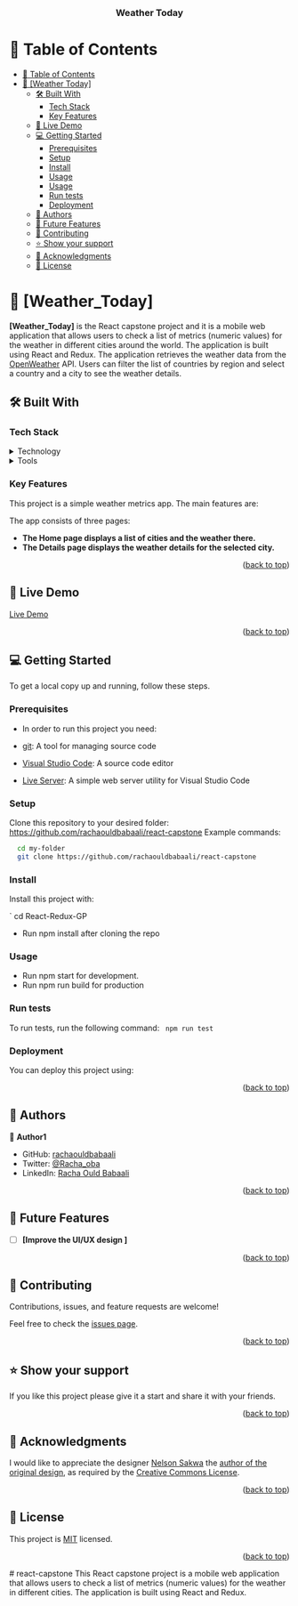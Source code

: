 <a name="readme-top"></a>

<div align="center">
  <br/>

  <h3><b>Weather Today</b></h3>

</div>

# 📗 Table of Contents

- [📗 Table of Contents](#-table-of-contents)
- [📖 \[Weather Today\] ](#-Weather-Today-)
  - [🛠 Built With ](#-built-with-)
    - [Tech Stack ](#tech-stack-)
    - [Key Features ](#key-features-)
  - [🚀 Live Demo ](#-live-demo-)
  - [💻 Getting Started ](#-getting-started-)
    - [Prerequisites](#prerequisites)
    - [Setup](#setup)
    - [Install](#install)
    - [Usage](#usage)
    - [Usage](#usage-1)
    - [Run tests](#run-tests)
    - [Deployment](#deployment)
  - [👥 Authors ](#-authors-)
  - [🔭 Future Features ](#-future-features-)
  - [🤝 Contributing ](#-contributing-)
  - [⭐️ Show your support ](#️-show-your-support-)
  - [🙏 Acknowledgments ](#-acknowledgments-)
  - [📝 License ](#-license-)

# 📖 [Weather_Today] <a name="about-project"></a>

**[Weather_Today]** is the React capstone project and it is a mobile web application that allows users to check a list of metrics (numeric values) for the weather in different cities around the world. The application is built using React and Redux. The application retrieves the weather data from the [OpenWeather](https://openweathermap.org/api) API. Users can filter the list of countries by region and select a country and a city to see the weather details.

## 🛠 Built With <a name="built-with"></a>

### Tech Stack <a name="tech-stack"></a>

<details>
  <summary>Technology</summary>
  <ul>
    <li>React</li>
    <li>Redux</li>
    <li>Redux Toolkit</li>
    <li>React Router Dom v6</li>
  </ul>
</details>

<details>
  <summary>Tools</summary>
  <ul>
    <li>VS Code</li>
    <li>GIT</li>
    <li>GITHUB</li>
  </ul>
</details>

<!-- Features -->

### Key Features <a name="key-features"></a>

This project is a simple weather metrics app. The main features are:

The app consists of three pages:

- **The Home page displays a list of cities and the weather there.**
- **The Details page displays the weather details for the selected city.**

<p align="right">(<a href="#readme-top">back to top</a>)</p>

## 🚀 Live Demo <a name="live-demo"></a>

[Live Demo](https://rainbow-pastelito-5e3788.netlify.app/)

<p align="right">(<a href="#readme-top">back to top</a>)</p>

## 💻 Getting Started <a name="getting-started"></a>

To get a local copy up and running, follow these steps.

### Prerequisites

- In order to run this project you need:

- [git](https://git-scm.com/downloads): A tool for managing source code
- [Visual Studio Code](https://code.visualstudio.com/): A source code editor
- [Live Server](https://marketplace.visualstudio.com/items?itemName=ritwickdey.LiveServer): A simple web server utility for Visual Studio Code

### Setup

Clone this repository to your desired folder:
https://github.com/rachaouldbabaali/react-capstone
Example commands:

```sh
  cd my-folder
  git clone https://github.com/rachaouldbabaali/react-capstone
```

### Install

Install this project with:

` cd React-Redux-GP

- Run npm install after cloning the repo

### Usage

- Run npm start for development.
- Run npm run build for production

### Run tests

To run tests, run the following command:
` npm run test`

### Deployment

You can deploy this project using:

<p align="right">(<a href="#readme-top">back to top</a>)</p>

## 👥 Authors <a name="authors"></a>

👤 **Author1**

- GitHub: [rachaouldbabaali](https://github.com/rachaouldbabaali)
- Twitter: [@Racha_oba](https://twitter.com/Racha_oba)
- LinkedIn: [Racha Ould Babaali](https://www.linkedin.com/in/rachaouldbabaali/)

<p align="right">(<a href="#readme-top">back to top</a>)</p>

## 🔭 Future Features <a name="future-features"></a>

- [ ] **[Improve the UI/UX design ]**

<p align="right">(<a href="#readme-top">back to top</a>)</p>

## 🤝 Contributing <a name="contributing"></a>

Contributions, issues, and feature requests are welcome!

Feel free to check the [issues page](https://github.com/rachaouldbabaali/react-capstone/issues).

<p align="right">(<a href="#readme-top">back to top</a>)</p>

## ⭐️ Show your support <a name="support"></a>

If you like this project please give it a start and share it with your friends.

<p align="right">(<a href="#readme-top">back to top</a>)</p>

## 🙏 Acknowledgments <a name="acknowledgements"></a>

I would like to appreciate the designer [Nelson Sakwa](https://www.behance.net/sakwadesignstudio) the [author of the original design](https://www.behance.net/gallery/31579789/Ballhead-App-(Free-PSDs)), as required by the [Creative Commons License](https://creativecommons.org/licenses/).

<p align="right">(<a href="#readme-top">back to top</a>)</p>

## 📝 License <a name="license"></a>

This project is [MIT](https://github.com/rachaouldbabaali/react-capstone/blob/dev/LICENSE) licensed.

<p align="right">(<a href="#readme-top">back to top</a>)</p>
# react-capstone
This React capstone project is a mobile web application that allows users to check a list of metrics (numeric values) for the weather in different cities. The application is built using React and Redux.
